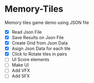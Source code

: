 # Memory-Tiles
Memory tiles game demo using JSON file

- [x] Read Json File
- [x] Save Results on Json File
- [x] Create Grid from Json Data
- [x] Asign Json Data for each tile
- [x] Click to Rotate tiles in pairs
- [ ] UI Score elements
- [ ] Make UI
- [ ] Add VFX
- [ ] Add SFX
